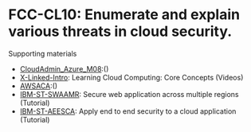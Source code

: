 # FCC-CL10: Enumerate and explain various threats in cloud security. 

Supporting materials

* [CloudAdmin_Azure_M08]():()
* [X-Linked-Intro](../../../Materials/X-Linked-Intro.md): Learning Cloud Computing: Core Concepts (Videos)
* [AWSACA]():()
* [IBM-ST-SWAAMR](../../../Materials/IBM-ST-SWAAMR.md): Secure web application across multiple regions (Tutorial)
* [IBM-ST-AEESCA](../../../Materials/IBM-ST-AEESCA.md): Apply end to end security to a cloud application (Tutorial)

								
